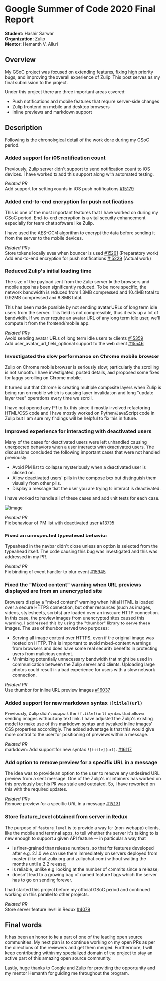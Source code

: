 # Google Summer of Code 2020 Final Report

**Student:** Hashir Sarwar  
**Organization**: Zulip  
**Mentor**: Hemanth V. Alluri

## Overview

My GSoC project was focused on extending features, fixing high priority bugs, and improving the overall experience of Zulip. This post serves as my final submission to the project.

Under this project there are three important areas covered:

- Push notifications and mobile features that require server-side changes
- Zulip frontend on mobile and desktop browsers
- Inline previews and markdown support

## Description

Following is the chronological detail of the work done during my GSoC period.

### Added support for iOS notification count

Previously, Zulip server didn't support to send notification count to iOS devices. I have worked to add this support along with automated testing.

*Related PR*  
Add support for setting counts in iOS push notifications [#15179](https://github.com/zulip/zulip/pull/15179)

### Added end-to-end encryption for push notifications

This is one of the most important features that I have worked on during my GSoC period. End-to-end encryption is a vital security enhancement especially for team chat software like Zulip.

I have used the AES-GCM algorithm to encrypt the data before sending it from the server to the mobile devices.

*Related PRs*  
Store tokens locally even when bouncer is used [#15261](https://github.com/zulip/zulip/pull/15261) (Preparatory work)  
Add end-to-end encryption for push notifications [#15229](https://github.com/zulip/zulip/pull/15229) (Actual work)

### Reduced Zulip's initial loading time

The size of the payload sent from the Zulip server to the browsers and mobile apps has been significantly reduced. To be more specific, the network bandwidth is reduced from 1.3MB compressed and 10.4MB total to 0.92MB compressed and 8.8MB total.

This has been made possible by not sending avatar URLs of long term idle users from the server. This field is not compressible, thus it eats up a lot of bandwidth. If we ever require an avatar URL of any long term idle user, we'll compute it from the frontend/mobile app.

*Related PRs*  
Avoid sending avatar URLs of long term idle users to clients [#15359](https://github.com/zulip/zulip/pull/15359)  
Add user_avatar_url_field_optional support to the web client [#15546](https://github.com/zulip/zulip/pull/15546)

### Investigated the slow performance on Chrome mobile browser

Zulip on Chrome mobile browser is seriously slow; particularly the scrolling is not smooth. I have investigated, posted details, and proposed some fixes for laggy scrolling on Chrome mobile.

It turned out that Chrome is creating multiple composite layers when Zulip is being run on mobile which is causing layer invalidation and long "update layer tree" operations every time we scroll.

I have not opened any PR to fix this since it mostly involved refactoring HTML/CSS code and I have mostly worked on Python/JavaScript code in Zulip but I am sure my findings will be helpful to fix this in future.

### Improved experience for interacting with deactivated users

Many of the cases for deactivated users were left unhandled causing unexpected behaviors when a user interacts with deactivated users. The discussions concluded the following important cases that were not handled previously:

- Avoid PM list to collapse mysteriously when a deactivated user is clicked on.
- Allow deactivated users' pills in the compose box but distinguish them visually from other pills.
- Display a message that the user you are trying to interact is deactivated.

I have worked to handle all of these cases and add unit tests for each case.

![image](https://user-images.githubusercontent.com/45683359/88746327-bcf07a00-d165-11ea-9afe-5c76de380be1.png)

*Related PR*  
Fix behaviour of PM list with deactivated user [#13795](https://github.com/zulip/zulip/pull/13795)

### Fixed an unexpected typeahead behavior

Typeahead in the navbar didn't close unless an option is selected from the typeahead itself. The code causing this bug was investigated and this was addressed in my PR.

*Related PR*  
Fix binding of event handler to blur event [#15945](https://github.com/zulip/zulip/pull/15945)

### Fixed the "Mixed content" warning when URL previews displayed are from an unencrypted site

Browsers display a "mixed content" warning when initial HTML is loaded over a secure HTTPS connection, but other resources (such as images, videos, stylesheets, scripts) are loaded over an insecure HTTP connection. In this case, the preview images from unencrypted sites caused this warning. I addressed this by using the "thumbor" library to serve these images. The use of thumbor served two purposes:

- Serving all image content over HTTPS, even if the original image was hosted on HTTP. This is important to avoid mixed-content warnings from browsers and does have some real security benefits in protecting users from malicious content.
- Minimizing potentially unnecessary bandwidth that might be used in communication between the Zulip server and clients. Uploading large photos could result in a bad experience for users with a slow network connection.

*Related PR*  
Use thumbor for inline URL preview images [#16037](https://github.com/zulip/zulip/pull/16037)

### Added support for new markdown syntax `![title](url)`

Previously, Zulip didn't support the `![title](url)` syntax that allows sending images without any text link. I have adjusted the Zulip's existing model to make use of this markdown syntax and tweaked inline images' CSS properties accordingly. The added advantage is that this would give more control to the user for positioning of previews within a message.

*Related PR*  
markdown: Add support for new syntax `![title](url)`. [#16117](https://github.com/zulip/zulip/pull/16117)

### Add option to remove preview for a specific URL in a message

The idea was to provide an option to the user to remove any undesired URL preview from a sent message. One of the Zulip's maintainers has worked on this previously but his PR was stale and outdated. So, I have reworked on this with the required updates.

*Related PRs*  
Remove preview for a specific URL in a message [#16231](https://github.com/zulip/zulip/pull/16231)

### Store feature_level obtained from server in Redux

The purpose of `feature_level` is to provide a way for (non-webapp) clients, like the mobile and terminal apps, to tell whether the server it's talking to is new enough to support a given API feature -- in particular a way that

- is finer-grained than release numbers, so that for features developed after e.g. 2.1.0 we can use them immediately on servers deployed from master (like chat.zulip.org and zulipchat.com) without waiting the months until a 2.2 release;
- is reliable, unlike e.g. looking at the number of commits since a release;
- doesn't lead to a growing bag of named feature flags which the server has to go on sending forever.

I had started this project before my official GSoC period and continued working on this parallel to other projects.

*Related PR*  
Store server feature level in Redux [#4079](https://github.com/zulip/zulip-mobile/pull/4079)

## Final words

It has been an honor to be a part of one of the leading open source communities. My next plan is to continue working on my open PRs as per the directions of the reviewers and get them merged. Furthermore, I will keep contributing within my specialized domain of the project to stay an active part of this amazing open source community.

Lastly, huge thanks to Google and Zulip for providing the opportunity and my mentor Hemanth for guiding me throughout the program.
